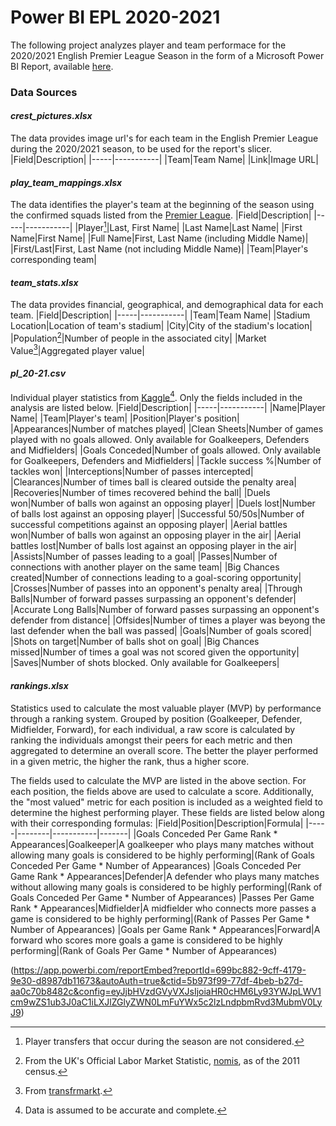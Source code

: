 # Power BI EPL 2020-2021
The following project analyzes player and team performace for the 2020/2021 English Premier League Season in the form of a Microsoft Power BI Report, available [here](https://app.powerbi.com/reportEmbed?reportId=699bc882-9cff-4179-9e30-d8987db11673&autoAuth=true&ctid=5b973f99-77df-4beb-b27d-aa0c70b8482c&config=eyJjbHVzdGVyVXJsIjoiaHR0cHM6Ly93YWJpLWV1cm9wZS1ub3J0aC1iLXJlZGlyZWN0LmFuYWx5c2lzLndpbmRvd3MubmV0LyJ9).

### Data Sources ###
   #### *crest_pictures.xlsx*<br> ####
   The data provides image url's for each team in the English Premier League during the 2020/2021 season, to be used for the report's slicer. 
   |Field|Description|
   |-----|-----------|
   |Team|Team Name|
   |Link|Image URL|

   #### *play_team_mappings.xlsx*<br> ####
   The data identifies the player's team at the beginning of the season using the confirmed squads listed from the [Premier League](https://www.premierleague.com/news/1869523).
   |Field|Description|
   |-----|-----------|
   |Player[^1]|Last, First Name|
   |Last Name|Last Name|
   |First Name|First Name|
   |Full Name|First, Last Name (including Middle Name)|
   |First/Last|First, Last Name (not including Middle Name)|
   |Team|Player's corresponding team|
   
   [^1]: Player transfers that occur during the season are not considered.
   
   #### *team_stats.xlsx*<br> ####
   The data provides financial, geographical, and demographical data for each team.
   |Field|Description|
   |-----|-----------|
   |Team|Team Name|
   |Stadium Location|Location of team's stadium|
   |City|City of the stadium's location|
   |Population[^2]|Number of people in the associated city|
   |Market Value[^3]|Aggregated player value|
   
   [^2]: From the UK's Official Labor Market Statistic, [nomis](https://www.nomisweb.co.uk/sources/census_2011), as of the 2011 census.
   [^3]: From [transfrmarkt](https://www.transfermarkt.us/).
   
   #### *pl_20-21.csv*<br> ####
   Individual player statistics from [Kaggle](https://www.kaggle.com/krishanthbarkav/english-premier-leagueepl-player-statistics)[^4]. Only the fields included in the analysis are listed below.
   |Field|Description|
   |-----|-----------|
   |Name|Player Name|
   |Team|Player's team|
   |Position|Player's position|
   |Appearances|Number of matches played|
   |Clean Sheets|Number of games played with no goals allowed. Only available for Goalkeepers, Defenders and Midfielders|
   |Goals Conceded|Number of goals allowed. Only available for Goalkeepers, Defenders and Midfielders|
   |Tackle success %|Number of tackles won|
   |Interceptions|Number of passes intercepted|
   |Clearances|Number of times ball is cleared outside the penalty area|
   |Recoveries|Number of times recovered behind the ball|
   |Duels won|Number of balls won against an opposing player|
   |Duels lost|Number of balls lost against an opposing player|
   |Successful 50/50s|Number of successful competitions against an opposing player|
   |Aerial battles won|Number of balls won against an opposing player in the air|
   |Aerial battles lost|Number of balls lost against an opposing player in the air|
   |Assists|Number of passes leading to a goal|
   |Passes|Number of connections with another player on the same team|
   |Big Chances created|Number of connections leading to a goal-scoring opportunity|
   |Crosses|Number of passes into an opponent's penalty area|
   |Through Balls|Number of forward passes surpassing an opponent's defender|
   |Accurate Long Balls|Number of forward passes surpassing an opponent's defender from distance|
   |Offsides|Number of times a player was beyong the last defender when the ball was passed|
   |Goals|Number of goals scored|
   |Shots on target|Number of balls shot on goal|
   |Big Chances missed|Number of times a goal was not scored given the opportunity|
   |Saves|Number of shots blocked. Only available for Goalkeepers|
  
   [^4]: Data is assumed to be accurate and complete.
   
   #### *rankings.xlsx*<br> ####
   Statistics used to calculate the most valuable player (MVP) by performance through a ranking system. Grouped by position (Goalkeeper, Defender, Midfielder, Forward), for each individual, a raw score is calculated by ranking the individuals amongst their peers for each metric and then aggregated to determine an overall score. The better the player performed in a given metric, the higher the rank, thus a higher score.
   
   The fields used to calculate the MVP are listed in the above section. For each position, the fields above are used to calculate a score. Additionally, the "most valued" metric for each position is included as a weighted field to determine the highest performing player. These fields are listed below along with their corresponding formulas:
   |Field|Position|Description|Formula|
   |-----|--------|-----------|-------|
   |Goals Conceded Per Game Rank * Appearances|Goalkeeper|A goalkeeper who plays many matches without allowing many goals is considered to be highly performing|(Rank of Goals Conceded Per Game * Number of Appearances)
   |Goals Conceded Per Game Rank * Appearances|Defender|A defender who plays many matches without allowing many goals is considered to be highly performing|(Rank of Goals Conceded Per Game * Number of Appearances)
   |Passes Per Game Rank * Appearances|Midfielder|A midfielder who connects more passes a game is considered to be highly performing|(Rank of Passes Per Game * Number of Appearances)
   |Goals per Game Rank * Appearances|Forward|A forward who scores more goals a game is considered to be highly performing|(Rank of Goals Per Game * Number of Appearances)
   
 (https://app.powerbi.com/reportEmbed?reportId=699bc882-9cff-4179-9e30-d8987db11673&autoAuth=true&ctid=5b973f99-77df-4beb-b27d-aa0c70b8482c&config=eyJjbHVzdGVyVXJsIjoiaHR0cHM6Ly93YWJpLWV1cm9wZS1ub3J0aC1iLXJlZGlyZWN0LmFuYWx5c2lzLndpbmRvd3MubmV0LyJ9)
 

